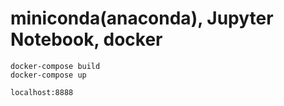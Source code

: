 # miniconda(anaconda), Jupyter Notebook, docker

```
docker-compose build
docker-compose up

localhost:8888
```
